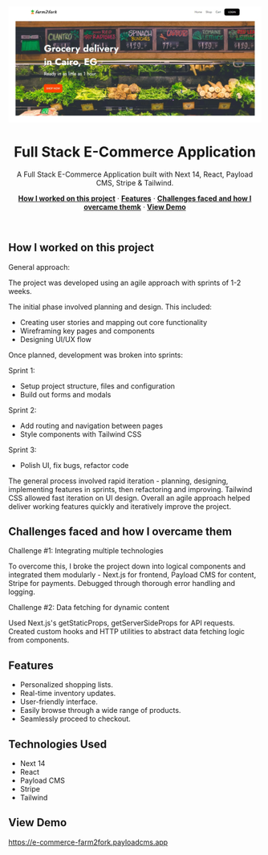 
<p align="center">
    <img alt="typing test screenshot" src="https://github.com/Vargriym/ee-commerce/blob/main/header.jpg">
    <h1 align="center">Full Stack E-Commerce Application</h1>
  </a>
</p>

<p align="center">
  A Full Stack E-Commerce Application built with Next 14, React, Payload CMS, Stripe & Tailwind.
</p>

<p align="center">
    <a href="#How-I-worked-on-this-project"><strong>How I worked on this project</strong></a> ·
    <a href="#Features"><strong>Features</strong></a> ·
  <a href="#Challenges-faced-and-how-I-overcame-them"><strong>Challenges faced and how I overcame themk</strong></a> ·
    <a href="#View-Demo"><strong>View Demo</strong></a>

  
</p>

<br/>

## How I worked on this project

General approach:

The project was developed using an agile approach with sprints of 1-2 weeks.

The initial phase involved planning and design. This included:

- Creating user stories and mapping out core functionality
- Wireframing key pages and components
- Designing UI/UX flow

Once planned, development was broken into sprints:

Sprint 1:

- Setup project structure, files and configuration
- Build out forms and modals

Sprint 2:

- Add routing and navigation between pages
- Style components with Tailwind CSS

Sprint 3:

- Polish UI, fix bugs, refactor code

The general process involved rapid iteration - planning, designing, implementing features in sprints, then refactoring and improving. Tailwind CSS allowed fast iteration on UI design. Overall an agile approach helped deliver working features quickly and iteratively improve the project.


## Challenges faced and how I overcame them

Challenge #1: Integrating multiple technologies

To overcome this, I broke the project down into logical components and integrated them modularly - Next.js for frontend, Payload CMS for content, Stripe for payments. Debugged through thorough error handling and logging.

Challenge #2: Data fetching for dynamic content

Used Next.js's getStaticProps, getServerSideProps for API requests. Created custom hooks and HTTP utilities to abstract data fetching logic from components.

 
## Features

- Personalized shopping lists.
- Real-time inventory updates.
- User-friendly interface.
- Easily browse through a wide range of products.
- Seamlessly proceed to checkout.

## Technologies Used
- Next 14
- React
- Payload CMS
- Stripe
- Tailwind

## View Demo
https://e-commerce-farm2fork.payloadcms.app
